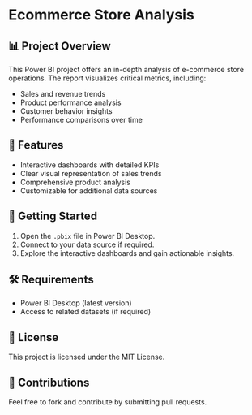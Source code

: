 # Ecommerce Store Analysis

## 📊 Project Overview
This Power BI project offers an in-depth analysis of e-commerce store operations. The report visualizes critical metrics, including:
- Sales and revenue trends
- Product performance analysis
- Customer behavior insights
- Performance comparisons over time

## 🔧 Features
- Interactive dashboards with detailed KPIs
- Clear visual representation of sales trends
- Comprehensive product analysis
- Customizable for additional data sources

## 🚀 Getting Started
1. Open the `.pbix` file in Power BI Desktop.
2. Connect to your data source if required.
3. Explore the interactive dashboards and gain actionable insights.

## 🛠️ Requirements
- Power BI Desktop (latest version)
- Access to related datasets (if required)

## 📝 License
This project is licensed under the MIT License.

## 🙌 Contributions
Feel free to fork and contribute by submitting pull requests.
